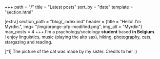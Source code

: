 +++
path = "/"
title = "Latest posts"
sort_by = "date"
template = "section.html"

[extra]
section_path = "blog/_index.md"
header = {title = "Hello! I'm Myrdin.", img= "/img/orange-pfp-modified.png", img_alt = "Myrdin"}
max_posts = 4
+++
I'm a psychology/sociology **student** based **in Belgium**.  
I enjoy linguistics, music (playing the alto sax), hiking, [photography](https://pinterest.com/myrdincx/_created), cats, stargazing and reading.  

[^1] The picture of the cat was made by my sister. Credits to her :)

